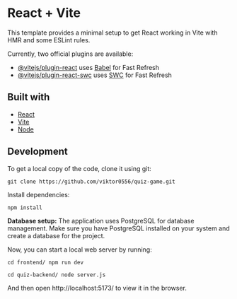 # React + Vite

This template provides a minimal setup to get React working in Vite with HMR and some ESLint rules.

Currently, two official plugins are available:

- [@vitejs/plugin-react](https://github.com/vitejs/vite-plugin-react/blob/main/packages/plugin-react/README.md) uses [Babel](https://babeljs.io/) for Fast Refresh
- [@vitejs/plugin-react-swc](https://github.com/vitejs/vite-plugin-react-swc) uses [SWC](https://swc.rs/) for Fast Refresh

## Built with

- [React](https://react.dev/)
- [Vite](https://vitejs.dev)
- [Node](https://nodejs.org/en)

## Development

To get a local copy of the code, clone it using git:

```
git clone https://github.com/viktor0556/quiz-game.git
```

Install dependencies:

```
npm install
```

**Database setup:** The application uses PostgreSQL for database management. Make sure you have PostgreSQL installed on your system and create a database for the project.

Now, you can start a local web server by running:

```
cd frontend/ npm run dev
```
```
cd quiz-backend/ node server.js
```

And then open http://localhost:5173/ to view it in the browser.
